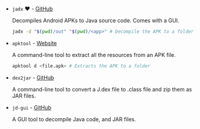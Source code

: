 * `jadx` :heart: - [GitHub](https://github.com/skylot/jadx)

    Decompiles Android APKs to Java source code. Comes with a GUI.

	```bash
	jadx -d "$(pwd)/out" "$(pwd)/<app>" # Decompile the APK to a folder
	```

* `apktool` - [Website](https://ibotpeaches.github.io/Apktool/)

	A command-line tool to extract all the resources from an APK file.

	```bash
	apktool d <file.apk> # Extracts the APK to a folder
	```


* `dex2jar` - [GitHub](https://github.com/pxb1988/dex2jar)

	A command-line tool to convert a J.dex file to .class file and zip them as JAR files.


* `jd-gui` - [GitHub](https://github.com/java-decompiler/jd-gui)

	A GUI tool to decompile Java code, and JAR files.
